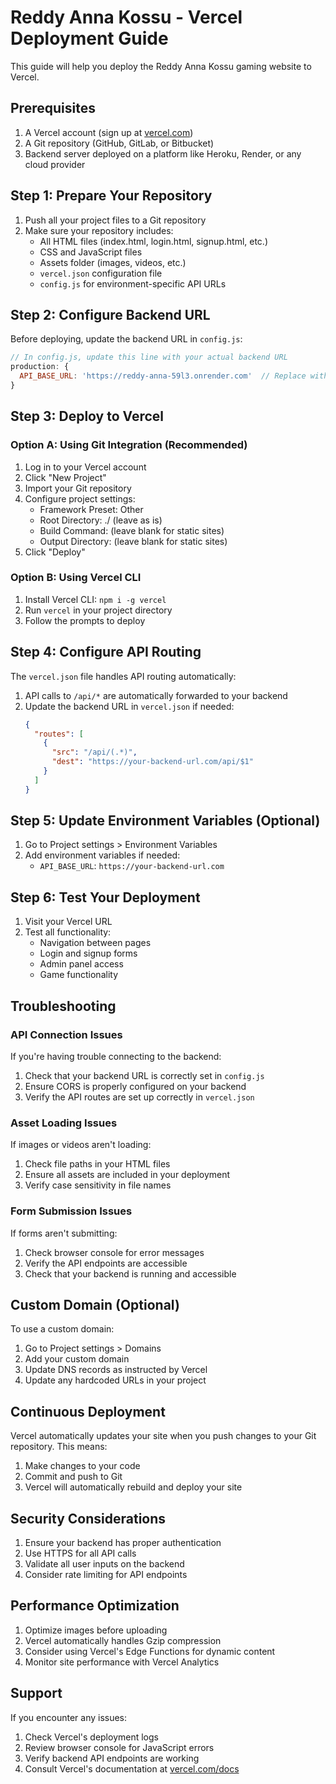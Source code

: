 # Reddy Anna Kossu - Vercel Deployment Guide

This guide will help you deploy the Reddy Anna Kossu gaming website to Vercel.

## Prerequisites

1. A Vercel account (sign up at [vercel.com](https://vercel.com))
2. A Git repository (GitHub, GitLab, or Bitbucket)
3. Backend server deployed on a platform like Heroku, Render, or any cloud provider

## Step 1: Prepare Your Repository

1. Push all your project files to a Git repository
2. Make sure your repository includes:
   - All HTML files (index.html, login.html, signup.html, etc.)
   - CSS and JavaScript files
   - Assets folder (images, videos, etc.)
   - `vercel.json` configuration file
   - `config.js` for environment-specific API URLs

## Step 2: Configure Backend URL

Before deploying, update the backend URL in `config.js`:

```javascript
// In config.js, update this line with your actual backend URL
production: {
  API_BASE_URL: 'https://reddy-anna-59l3.onrender.com'  // Replace with your actual backend URL
}
```

## Step 3: Deploy to Vercel

### Option A: Using Git Integration (Recommended)

1. Log in to your Vercel account
2. Click "New Project"
3. Import your Git repository
4. Configure project settings:
   - Framework Preset: Other
   - Root Directory: ./ (leave as is)
   - Build Command: (leave blank for static sites)
   - Output Directory: (leave blank for static sites)
5. Click "Deploy"

### Option B: Using Vercel CLI

1. Install Vercel CLI: `npm i -g vercel`
2. Run `vercel` in your project directory
3. Follow the prompts to deploy

## Step 4: Configure API Routing

The `vercel.json` file handles API routing automatically:

1. API calls to `/api/*` are automatically forwarded to your backend
2. Update the backend URL in `vercel.json` if needed:
   ```json
   {
     "routes": [
       {
         "src": "/api/(.*)",
         "dest": "https://your-backend-url.com/api/$1"
       }
     ]
   }
   ```

## Step 5: Update Environment Variables (Optional)

1. Go to Project settings > Environment Variables
2. Add environment variables if needed:
   - `API_BASE_URL`: `https://your-backend-url.com`

## Step 6: Test Your Deployment

1. Visit your Vercel URL
2. Test all functionality:
   - Navigation between pages
   - Login and signup forms
   - Admin panel access
   - Game functionality

## Troubleshooting

### API Connection Issues

If you're having trouble connecting to the backend:

1. Check that your backend URL is correctly set in `config.js`
2. Ensure CORS is properly configured on your backend
3. Verify the API routes are set up correctly in `vercel.json`

### Asset Loading Issues

If images or videos aren't loading:

1. Check file paths in your HTML files
2. Ensure all assets are included in your deployment
3. Verify case sensitivity in file names

### Form Submission Issues

If forms aren't submitting:

1. Check browser console for error messages
2. Verify the API endpoints are accessible
3. Check that your backend is running and accessible

## Custom Domain (Optional)

To use a custom domain:

1. Go to Project settings > Domains
2. Add your custom domain
3. Update DNS records as instructed by Vercel
4. Update any hardcoded URLs in your project

## Continuous Deployment

Vercel automatically updates your site when you push changes to your Git repository. This means:

1. Make changes to your code
2. Commit and push to Git
3. Vercel will automatically rebuild and deploy your site

## Security Considerations

1. Ensure your backend has proper authentication
2. Use HTTPS for all API calls
3. Validate all user inputs on the backend
4. Consider rate limiting for API endpoints

## Performance Optimization

1. Optimize images before uploading
2. Vercel automatically handles Gzip compression
3. Consider using Vercel's Edge Functions for dynamic content
4. Monitor site performance with Vercel Analytics

## Support

If you encounter any issues:

1. Check Vercel's deployment logs
2. Review browser console for JavaScript errors
3. Verify backend API endpoints are working
4. Consult Vercel's documentation at [vercel.com/docs](https://vercel.com/docs)